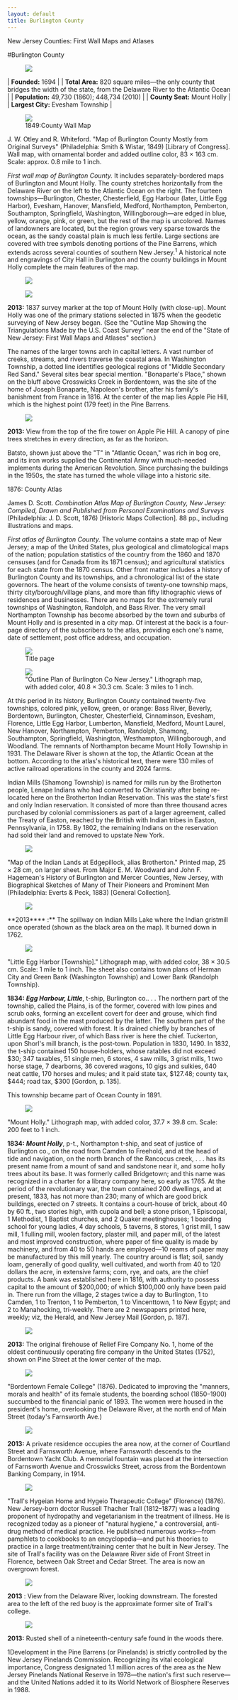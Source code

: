 ```yaml
---
layout: default
title: Burlington County
---
```


<p class="type">New Jersey Counties: First Wall Maps and Atlases</p>

#Burlington County

<figure class="resource county">
	<a href="#imgZoom"><img class="thumb" data-info="http://libimages.princeton.edu/loris/exhibits%2Fnj-historic-maps%2Fburlington%2FBurlington.jp2/info.json" src="http://libimages.princeton.edu/loris/exhibits%2Fnj-historic-maps%2Fburlington%2FBurlington.jp2/full/!300,300/0/native.jpg"></a>
</figure>

| **Founded:** 1694 |
| **Total Area:** 820 square miles—the only county that bridges the width of the state, from the Delaware River to the Atlantic Ocean |
| **Population:** 49,730 (1860); 448,734 (2010) |
| **County Seat:** Mount Holly |
| **Largest City:** Evesham Township |

<figure class="resource">
	<a href="#imgZoom"><img class="thumb" data-info="http://libimages.princeton.edu/loris/exhibits%2Fnj-historic-maps%2Fburlington%2F1849-burlington-county-wall-map.jp2/info.json" src="http://libimages.princeton.edu/loris/exhibits%2Fnj-historic-maps%2Fburlington%2F1849-burlington-county-wall-map.jp2/full/!750,750/0/native.jpg"></a>
	<figcaption>1849:County Wall Map</figcaption>
</figure>

J. W. Otley and R. Whiteford. "Map of Burlington County Mostly from Original Surveys" (Philadelphia: Smith & Wistar, 1849) [Library of Congress]. Wall map, with ornamental border and added outline color, 83 × 163 cm. Scale: approx. 0.8 mile to 1 inch.

_First wall map of Burlington County._ It includes separately-bordered maps of Burlington and Mount Holly. The county stretches horizontally from the Delaware River on the left to the Atlantic Ocean on the right. The fourteen townships—Burlington, Chester, Chesterfield, Egg Harbour (later, Little Egg Harbor), Evesham, Hanover, Mansfield, Medford, Northampton, Pemberton, Southampton, Springfield, Washington, Willingborough—are edged in blue, yellow, orange, pink, or green, but the rest of the map is uncolored. Names of landowners are located, but the region grows very sparse towards the ocean, as the sandy coastal plain is much less fertile. Large sections are covered with tree symbols denoting portions of the Pine Barrens, which extends across several counties of southern New Jersey.<sup>1</sup> A historical note and engravings of City Hall in Burlington and the county buildings in Mount Holly complete the main features of the map.

<figure class="resource">
	<a href="#imgZoom"><img class="thumb" data-info="http://libimages.princeton.edu/loris/exhibits%2Fnj-historic-maps%2Fburlington%2F2013-mount-holly-survey-marker.jp2/info.json" src="http://libimages.princeton.edu/loris/exhibits%2Fnj-historic-maps%2Fburlington%2F2013-mount-holly-survey-marker.jp2/full/!750,750/0/native.jpg"></a>
</figure>

<figure class="resource">
	<a href="#imgZoom"><img class="thumb" data-info="http://libimages.princeton.edu/loris/exhibits%2Fnj-historic-maps%2Fburlington%2F2013-mount-holly-survey-marker2.jp2/info.json" src="http://libimages.princeton.edu/loris/exhibits%2Fnj-historic-maps%2Fburlington%2F2013-mount-holly-survey-marker2.jp2/full/!750,750/0/native.jpg"></a>
</figure>

**2013:** 1837 survey marker at the top of Mount Holly (with close-up). Mount Holly was one of the primary stations selected in 1875 when the geodetic surveying of New Jersey began. (See the "Outline Map Showing the Triangulations Made by the U.S. Coast Survey" near the end of the "State of New Jersey: First Wall Maps and Atlases" section.)

The names of the larger towns arch in capital letters. A vast number of creeks, streams, and rivers traverse the coastal area. In Washington Township, a dotted line identifies geological regions of "Middle Secondary Red Sand." Several sites bear special mention. "Bonaparte's Place," shown on the bluff above Crosswicks Creek in Bordentown, was the site of the home of Joseph Bonaparte, Napoleon's brother, after his family's banishment from France in 1816. At the center of the map lies Apple Pie Hill, which is the highest point (179 feet) in the Pine Barrens.

<figure class="resource">
	<a href="#imgZoom"><img class="thumb" data-info="http://libimages.princeton.edu/loris/exhibits%2Fnj-historic-maps%2Fburlington%2F2013-apple-pie-hill.jp2/info.json" src="http://libimages.princeton.edu/loris/exhibits%2Fnj-historic-maps%2Fburlington%2F2013-apple-pie-hill.jp2/full/!750,750/0/native.jpg"></a>
</figure>

**2013:** View from the top of the fire tower on Apple Pie Hill. A canopy of pine trees stretches in every direction, as far as the horizon.

Batsto, shown just above the "T" in "Atlantic Ocean," was rich in bog ore, and its iron works supplied the Continental Army with much-needed implements during the American Revolution. Since purchasing the buildings in the 1950s, the state has turned the whole village into a historic site.

1876: County Atlas

James D. Scott. _Combination Atlas Map of Burlington County, New Jersey: Compiled, Drawn and Published from Personal Examinations and Surveys_ (Philadelphia: J. D. Scott, 1876) [Historic Maps Collection]. 88 pp., including illustrations and maps.

_First atlas of Burlington County._ The volume contains a state map of New Jersey; a map of the United States, plus geological and climatological maps of the nation; population statistics of the country from the 1860 and 1870 censuses (and for Canada from its 1871 census); and agricultural statistics for each state from the 1870 census. Other front matter includes a history of Burlington County and its townships, and a chronological list of the state governors. The heart of the volume consists of twenty-one township maps, thirty city/borough/village plans, and more than fifty lithographic views of residences and businesses. There are no maps for the extremely rural townships of Washington, Randolph, and Bass River. The very small Northampton Township has become absorbed by the town and suburbs of Mount Holly and is presented in a city map. Of interest at the back is a four-page directory of the subscribers to the atlas, providing each one's name, date of settlement, post office address, and occupation.

<figure class="resource">
	<a href="#imgZoom"><img class="thumb" data-info="http://libimages.princeton.edu/loris/exhibits%2Fnj-historic-maps%2Fburlington%2F1876-titlepage.jp2/info.json" src="http://libimages.princeton.edu/loris/exhibits%2Fnj-historic-maps%2Fburlington%2F1876-titlepage.jp2/full/!750,750/0/native.jpg"></a>
	<figcaption>Title page</figcaption>
</figure>

<figure class="resource">
	<a href="#imgZoom"><img class="thumb" data-info="http://libimages.princeton.edu/loris/exhibits%2Fnj-historic-maps%2Fburlington%2F1876-burlington-county-map.jp2/info.json" src="http://libimages.princeton.edu/loris/exhibits%2Fnj-historic-maps%2Fburlington%2F1876-burlington-county-map.jp2/full/!750,750/0/native.jpg"></a>
	<figcaption>"Outline Plan of Burlington Co New Jersey." Lithograph map, with added color, 40.8 × 30.3 cm. Scale: 3 miles to 1 inch.</figcaption>
</figure>

At this period in its history, Burlington County contained twenty-five townships, colored pink, yellow, green, or orange: Bass River, Beverly, Bordentown, Burlington, Chester, Chesterfield, Cinnaminson, Evesham, Florence, Little Egg Harbor, Lumberton, Mansfield, Medford, Mount Laurel, New Hanover, Northampton, Pemberton, Randolph, Shamong, Southampton, Springfield, Washington, Westhampton, Willingborough, and Woodland. The remnants of Northampton became Mount Holly Township in 1931. The Delaware River is shown at the top, the Atlantic Ocean at the bottom. According to the atlas's historical text, there were 130 miles of active railroad operations in the county and 2024 farms.

Indian Mills (Shamong Township) is named for mills run by the Brotherton people, Lenape Indians who had converted to Christianity after being re-located here on the Brotherton Indian Reservation. This was the state's first and only Indian reservation. It consisted of more than three thousand acres purchased by colonial commissioners as part of a larger agreement, called the Treaty of Easton, reached by the British with Indian tribes in Easton, Pennsylvania, in 1758. By 1802, the remaining Indians on the reservation had sold their land and removed to upstate New York.

<figure class="resource">
	<a href="#imgZoom"><img class="thumb" data-info="http://libimages.princeton.edu/loris/exhibits%2Fnj-historic-maps%2Fburlington%2F1883-indian-reservation-lands.jp2/info.json" src="http://libimages.princeton.edu/loris/exhibits%2Fnj-historic-maps%2Fburlington%2F1883-indian-reservation-lands.jp2/full/!750,750/0/native.jpg"></a>
</figure>

"Map of the Indian Lands at Edgepillock, alias Brotherton." Printed map, 25 × 28 cm, on larger sheet. From Major E. M. Woodward and John F. Hagemean's History of Burlington and Mercer Counties, New Jersey, with Biographical Sketches of Many of Their Pioneers and Prominent Men (Philadelphia: Everts & Peck, 1883) [General Collection].

<figure class="resource">
	<a href="#imgZoom"><img class="thumb" data-info="http://libimages.princeton.edu/loris/exhibits%2Fnj-historic-maps%2Fburlington%2F2013-indian-mills.jp2/info.json" src="http://libimages.princeton.edu/loris/exhibits%2Fnj-historic-maps%2Fburlington%2F2013-indian-mills.jp2/full/!750,750/0/native.jpg"></a>
</figure>
**2013**** :** The spillway on Indian Mills Lake where the Indian gristmill once operated (shown as the black area on the map). It burned down in 1762.

<figure class="resource">
	<a href="#imgZoom"><img class="thumb" data-info="http://libimages.princeton.edu/loris/exhibits%2Fnj-historic-maps%2Fburlington%2F1876-little-egg-harbor-map.jp2/info.json" src="http://libimages.princeton.edu/loris/exhibits%2Fnj-historic-maps%2Fburlington%2F1876-little-egg-harbor-map.jp2/full/!750,750/0/native.jpg"></a>
</figure>

"Little Egg Harbor [Township]." Lithograph map, with added color, 38 × 30.5 cm. Scale: 1 mile to 1 inch. The sheet also contains town plans of Herman City and Green Bank (Washington Township) and Lower Bank (Randolph Township).

**1834:** _**Egg Harbour, Little**_, t-ship, Burlington co.. . . The northern part of the township, called the Plains, is of the former, covered with low pines and scrub oaks, forming an excellent covert for deer and grouse, which find abundant food in the mast produced by the latter. The southern part of the t-ship is sandy, covered with forest. It is drained chiefly by branches of Little Egg Harbour river, of which Bass river is here the chief. Tuckerton, upon Shorl's mill branch, is the post-town. Population in 1830, 1490. In 1832, the t-ship contained 150 house-holders, whose ratables did not exceed $30; 347 taxables, 51 single men, 6 stores, 4 saw mills, 3 grist mills, 1 two horse stage, 7 dearborns, 36 covered wagons, 10 gigs and sulkies, 640 neat cattle, 170 horses and mules; and it paid state tax, $127.48; county tax, $444; road tax, $300 [Gordon, p. 135].

This township became part of Ocean County in 1891.

<figure class="resource">
	<a href="#imgZoom"><img class="thumb" data-info="http://libimages.princeton.edu/loris/exhibits%2Fnj-historic-maps%2Fburlington%2F1876-mount-holly-map.jp2/info.json" src="http://libimages.princeton.edu/loris/exhibits%2Fnj-historic-maps%2Fburlington%2F1876-mount-holly-map.jp2/full/!750,750/0/native.jpg"></a>
</figure>

"Mount Holly." Lithograph map, with added color, 37.7 × 39.8 cm. Scale: 200 feet to 1 inch.

**1834:** _**Mount Holly**_, p-t., Northampton t-ship, and seat of justice of Burlington co., on the road from Camden to Freehold, and at the head of tide and navigation, on the north branch of the Rancocus creek, . . . has its present name from a mount of sand and sandstone near it, and some holly trees about its base. It was formerly called Bridgetown; and this name was recognized in a charter for a library company here, so early as 1765. At the period of the revolutionary war, the town contained 200 dwellings, and at present, 1833, has not more than 230; many of which are good brick buildings, erected on 7 streets. It contains a court-house of brick, about 40 by 60 ft., two stories high, with cupola and bell; a stone prison, 1 Episcopal, 1 Methodist, 1 Baptist churches, and 2 Quaker meetinghouses; 1 boarding school for young ladies, 4 day schools, 5 taverns, 8 stores, 1 grist mill, 1 saw mill, 1 fulling mill, woolen factory, plaster mill, and paper mill, of the latest and most improved construction, where paper of fine quality is made by machinery, and from 40 to 50 hands are employed—10 reams of paper may be manufactured by this mill yearly. The country around is flat; soil, sandy loam, generally of good quality, well cultivated, and worth from 40 to 120 dollars the acre, in extensive farms; corn, rye, and oats, are the chief products. A bank was established here in 1816, with authority to possess capital to the amount of $200,000; of which $100,000 only have been paid in. There run from the village, 2 stages twice a day to Burlington, 1 to Camden, 1 to Trenton, 1 to Pemberton, 1 to Vincenttown, 1 to New Egypt; and 2 to Manahocking, tri-weekly. There are 2 newspapers printed here, weekly; viz, the Herald, and New Jersey Mail [Gordon, p. 187].

<figure class="resource">
	<a href="#imgZoom"><img class="thumb" data-info="http://libimages.princeton.edu/loris/exhibits%2Fnj-historic-maps%2Fburlington%2F2013-mount-holly-1752-firehouse.jp2/info.json" src="http://libimages.princeton.edu/loris/exhibits%2Fnj-historic-maps%2Fburlington%2F2013-mount-holly-1752-firehouse.jp2/full/!750,750/0/native.jpg"></a>
</figure>

**2013:** The original firehouse of Relief Fire Company No. 1, home of the oldest continuously operating fire company in the United States (1752), shown on Pine Street at the lower center of the map.

<figure class="resource">
	<a href="#imgZoom"><img class="thumb" data-info="http://libimages.princeton.edu/loris/exhibits%2Fnj-historic-maps%2Fburlington%2F1876-bordentown-female-college.jp2/info.json" src="http://libimages.princeton.edu/loris/exhibits%2Fnj-historic-maps%2Fburlington%2F1876-bordentown-female-college.jp2/full/!750,750/0/native.jpg"></a>
</figure>

"Bordentown Female College" (1876). Dedicated to improving the "manners, morals and health" of its female students, the boarding school (1850–1900) succumbed to the financial panic of 1893. The women were housed in the president's home, overlooking the Delaware River, at the north end of Main Street (today's Farnsworth Ave.)

<figure class="resource">
	<a href="#imgZoom"><img class="thumb" data-info="http://libimages.princeton.edu/loris/exhibits%2Fnj-historic-maps%2Fburlington%2F2013-bordentown-female-academy.jp2/info.json" src="http://libimages.princeton.edu/loris/exhibits%2Fnj-historic-maps%2Fburlington%2F2013-bordentown-female-academy.jp2/full/!750,750/0/native.jpg"></a>
</figure>

**2013:** A private residence occupies the area now, at the corner of Courtland Street and Farnsworth Avenue, where Farnsworth descends to the Bordentown Yacht Club. A memorial fountain was placed at the intersection of Farnsworth Avenue and Crosswicks Street, across from the Bordentown Banking Company, in 1914.

<figure class="resource">
	<a href="#imgZoom"><img class="thumb" data-info="http://libimages.princeton.edu/loris/exhibits%2Fnj-historic-maps%2Fburlington%2F1876-tralls-hygeian-college.jp2/info.json" src="http://libimages.princeton.edu/loris/exhibits%2Fnj-historic-maps%2Fburlington%2F1876-tralls-hygeian-college.jp2/full/!750,750/0/native.jpg"></a>
</figure>

"Trall's Hygeian Home and Hygeio Therapeutic College" (Florence) (1876). New Jersey-born doctor Russell Thacher Trall (1812–1877) was a leading proponent of hydropathy and vegetarianism in the treatment of illness. He is recognized today as a pioneer of "natural hygiene," a controversial, anti-drug method of medical practice. He published numerous works—from pamphlets to cookbooks to an encyclopedia—and put his theories to practice in a large treatment/training center that he built in New Jersey. The site of Trall's facility was on the Delaware River side of Front Street in Florence, between Oak Street and Cedar Street. The area is now an overgrown forest.

<figure class="resource">
	<a href="#imgZoom"><img class="thumb" data-info="http://libimages.princeton.edu/loris/exhibits%2Fnj-historic-maps%2Fburlington%2F2013-florence-trall-site.jp2/info.json" src="http://libimages.princeton.edu/loris/exhibits%2Fnj-historic-maps%2Fburlington%2F2013-florence-trall-site.jp2/full/!750,750/0/native.jpg"></a>
</figure>

**2013** : View from the Delaware River, looking downstream. The forested area to the left of the red buoy is the approximate former site of Trall's college.

<figure class="resource">
	<a href="#imgZoom"><img class="thumb" data-info="http://libimages.princeton.edu/loris/exhibits%2Fnj-historic-maps%2Fburlington%2F2013-florence-trall-site-safe.jp2/info.json" src="http://libimages.princeton.edu/loris/exhibits%2Fnj-historic-maps%2Fburlington%2F2013-florence-trall-site-safe.jp2/full/!750,750/0/native.jpg"></a>
</figure>

**2013:** Rusted shell of a nineteenth-century safe found in the woods there.

1Development in the Pine Barrens (or Pinelands) is strictly controlled by the New Jersey Pinelands Commission. Recognizing its vital ecological importance, Congress designated 1.1 million acres of the area as the New Jersey Pinelands National Reserve in 1978—the nation's first such reserve—and the United Nations added it to its World Network of Biosphere Reserves in 1988.